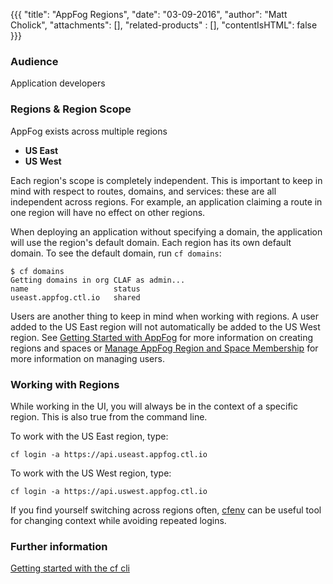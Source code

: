 {{{
  "title": "AppFog Regions",
  "date": "03-09-2016",
  "author": "Matt Cholick",
  "attachments": [],
  "related-products" : [],
  "contentIsHTML": false
}}}

### Audience

Application developers

### Regions & Region Scope

AppFog exists across multiple regions
* **US East**
* **US West**

Each region's scope is completely independent. This is important to keep in mind with respect
to routes, domains, and services: these are all independent across regions. For example, an
application claiming a route in one region will have no effect on other regions.

When deploying an application without specifying a domain, the application will use the region's default
domain. Each region has its own default domain. To see the default domain, run `cf domains`:
```
$ cf domains
Getting domains in org CLAF as admin...
name                   status
useast.appfog.ctl.io   shared
```

Users are another thing to keep in mind when working with regions.
A user added to the US East region will not automatically be added to the US West region. See
[Getting Started with AppFog](getting-started-with-appfog.md)
for more information on creating regions and spaces or
[Manage AppFog Region and Space Membership](manage-appfog-membership.md)
for more information on managing users.

### Working with Regions

While working in the UI, you will always be in the context of a specific region. This is also true from
the command line.

To work with the US East region, type:
```
cf login -a https://api.useast.appfog.ctl.io
```

To work with the US West region, type:
```
cf login -a https://api.uswest.appfog.ctl.io
```

If you find yourself switching across regions often, [cfenv](https://github.com/nebhale/cfenv) can be useful tool
for changing context while avoiding repeated logins.

### Further information

[Getting started with the cf cli](http://docs.cloudfoundry.org/cf-cli/getting-started.html)
